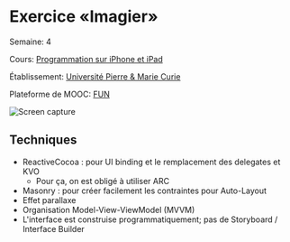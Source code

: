 Exercice «Imagier»
====================

Semaine: 4

Cours: [Programmation sur iPhone et iPad]

[Programmation sur iPhone et iPad]:
https://www.france-universite-numerique-mooc.fr/courses/UPMC/18001/Trimestre_2_2014/about

Établissement: [Université Pierre & Marie Curie](http://www.upmc.fr/)

Plateforme de MOOC: [FUN](https://www.france-universite-numerique-mooc.fr/)

![Screen capture](DizainierScreencap.gif)

Techniques
----------

- ReactiveCocoa : pour UI binding et le remplacement des delegates et KVO
  - Pour ça, on est obligé à utiliser ARC
- Masonry : pour créer facilement les contraintes pour Auto-Layout
- Effet parallaxe
- Organisation Model-View-ViewModel (MVVM)
- L'interface est construise programmatiquement; pas de Storyboard / Interface Builder
